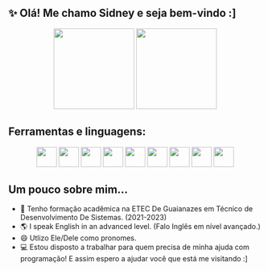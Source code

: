 ## ✨ Olá! Me chamo Sidney e seja bem-vindo :]

<p align="center">
  <img height="160em" src="https://github-readme-stats.vercel.app/api/?username=SidneyGeorge05&show_icons=true&theme=dark&count_private=true"/>
  <img height="160em" src="https://github-readme-stats.vercel.app/api/top-langs/?username=SidneyGeorge05&theme=dark&layout=compact"/>
</p>

## Ferramentas e linguagens:
<p align="center">
  <img height="40" src="https://cdn.jsdelivr.net/gh/devicons/devicon/icons/html5/html5-original.svg" />
  <img height="40" src="https://cdn.jsdelivr.net/gh/devicons/devicon/icons/css3/css3-original.svg" />
  <img height="40" src="https://cdn.jsdelivr.net/gh/devicons/devicon/icons/javascript/javascript-original.svg" />
  <img height="40" src="https://cdn.jsdelivr.net/gh/devicons/devicon/icons/php/php-original.svg" />
  <img height="40" src="https://cdn.jsdelivr.net/gh/devicons/devicon/icons/laravel/laravel-plain.svg" />
  <img height="40" src="https://cdn.jsdelivr.net/gh/devicons/devicon/icons/mysql/mysql-original.svg" />
  <img height="40" src="https://cdn.jsdelivr.net/gh/devicons/devicon/icons/java/java-original.svg" />
  <img height="40" src="https://cdn.jsdelivr.net/gh/devicons/devicon/icons/python/python-original.svg" />
  <img height="40" src="https://cdn.jsdelivr.net/gh/devicons/devicon/icons/vscode/vscode-original.svg" />
</p>

## Um pouco sobre mim...
- 📙 Tenho formação acadêmica na ETEC De Guaianazes em Técnico de Desenvolvimento De Sistemas. (2021-2023)
- 🌎 I speak English in an advanced level. (Falo Inglês em nível avançado.)
- 😄 Utlizo Ele/Dele como pronomes.
- 💻 Estou disposto a trabalhar para quem precisa de minha ajuda com programação! E assim espero a ajudar você que está me visitando :]

